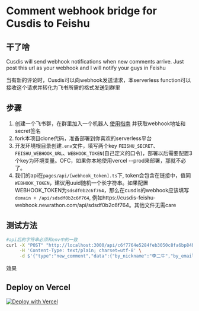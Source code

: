 # Comment webhook bridge for Cusdis to Feishu

## 干了啥
Cusdis will send webhook notifications when new comments arrive. Just post this url as your webhook and I will notify your guys in Feishu

当有新的评论时，Cusdis可以向webhook发送请求，本serverless function可以接收这个请求并转化为飞书所需的格式发送到群里

## 步骤

1. 创建一个飞书群，在群里加入一个机器人 [使用指南](https://open.feishu.cn/document/ukTMukTMukTM/ucTM5YjL3ETO24yNxkjN?lang=zh-CN#-537b966) 并获取webhook地址和secret签名
2. fork本项目clone代码，准备部署到你喜欢的serverless平台
3. 开发环境根目录创建`.env`文件，填写两个key `FEISHU_SECRET`、`FEISHU_WEBHOOK_URL`、`WEBHOOK_TOKEN`(自己定义的口令)，部署以后需要配置3个key为环境变量。OFC，如果你本地使用vercel --prod来部署，那就不必了。
4. 我们的api在`pages/api/[webhook_token].ts`下, token会包含在链接中，值同`WEBHOOK_TOKEN`，建议用uuid随机一个长字符串。如果配置WEBHOOK_TOKEN为`sdsdf0b2c6f764`，那么在cusdis的webhook应该填写 `domain + /api/sdsdf0b2c6f764`, 例如https://cusdis-feishu-webhook.newrathon.com/api/sdsdf0b2c6f764。其他文件无需care

## 测试方法

```bash
#api后的字符串必须和env中的一致
curl -X "POST" "http://localhost:3000/api/c6f7764e5284feb3050c8fa6bp84b090a" \
     -H 'Content-Type: text/plain; charset=utf-8' \
     -d $'{"type":"new_comment","data":{"by_nickname":"李二牛","by_email":"","content":"三点几嘞,饮茶先","page_id":"xxx","page_title":"Connect IQ从入门到放弃","project_title":"Newrathon Tech.","approve_link":""}}
```
效果

## Deploy on Vercel

[![Deploy with Vercel](https://vercel.com/button)](https://vercel.com/new/clone?repository-url=https%3A%2F%2Fgithub.com%2FLikenttt%2Fcusdis-comment-feishu-webhook&env=WEBHOOK_TOKEN,FEISHU_WEBHOOK_URL,FEISHU_SECRET)
